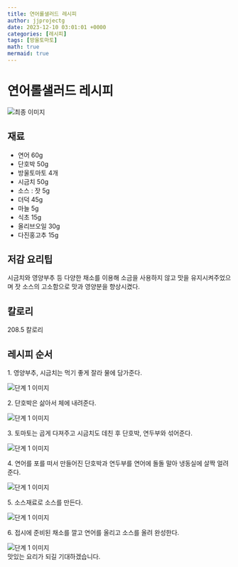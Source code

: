 ```yaml
---
title: 연어롤샐러드 레시피
author: jjprojectg
date: 2023-12-10 03:01:01 +0000
categories: [레시피]
tags: [방울토마토]
math: true
mermaid: true
---
```

<meta name="og:type" content="website"/>
<meta charset="UTF-8"/>
<div class="header">
  <h1>연어롤샐러드 레시피</h1>
</div>

<div class="container my-4">
  <div class="row">
    <div class="col-12 col-md-6">
      <div class="recipe-image">
        <img src="http://www.foodsafetykorea.go.kr/uploadimg/cook/10_00315_2.png" class="step-image" alt="최종 이미지"/>
      </div>
    </div>
    <div class="col-12 col-md-6">
      <div class="ingredients">
        <h2>재료</h2>
        <ul class="card">
          <li> 연어 60g </li>
          <li>  단호박 50g </li>
          <li>  방울토마토 4개 </li>
          <li>  시금치 50g </li>
          <li> 소스 : 잣 5g </li>
          <li>  더덕 45g </li>
          <li>  마늘 5g </li>
          <li>  식초 15g </li>
          <li>  올리브오일 30g </li>
          <li>  다진홍고추 15g </li>
</ul>
      </div>
    </div>
    <div class="col-12 col-md-6">
      <div class="ingredients">
        <h2>저감 요리팁</h2>
        <div class="card"> 
          <p>
            시금치와 영양부추 등 다양한 채소를 이용해 소금을 사용하지 않고 맛을 유지시켜주었으며
잣 소스의 고소함으로 맛과 영양분을 향상시켰다.
          </p>
        </div>
      </div>
      <div class="ingredients">
        <h2>칼로리</h2>
        <div class="card"> 
          <p>
            208.5 칼로리
          </p>
        </div>
      </div>
    </div>
  </div>

  <h2 class="my-4">레시피 순서</h2>
  <div class="card recipe-card">
    <div class="card-body recipe-step">
      <p class="card-text step-description">1. 영양부추, 시금치는 먹기 좋게 잘라 물에
담가준다.</p>
      <img src="http://www.foodsafetykorea.go.kr/uploadimg/cook/20_00315_01.png" alt="단계 1 이미지" class="step-image"/>
    </div>
  </div>
  <div class="card recipe-card">
    <div class="card-body recipe-step">
      <p class="card-text step-description">2. 단호박은 삶아서 체에 내려준다.</p>
      <img src="http://www.foodsafetykorea.go.kr/uploadimg/cook/20_00315_02.png" alt="단계 1 이미지" class="step-image"/>
    </div>
  </div>
  <div class="card recipe-card">
    <div class="card-body recipe-step">
      <p class="card-text step-description">3. 토마토는 곱게 다져주고 시금치도 데친 후
단호박, 연두부와 섞어준다.</p>
      <img src="http://www.foodsafetykorea.go.kr/uploadimg/cook/20_00315_03.png" alt="단계 1 이미지" class="step-image"/>
    </div>
  </div>
  <div class="card recipe-card">
    <div class="card-body recipe-step">
      <p class="card-text step-description">4. 연어를 포를 떠서 만들어진 단호박과 연두부를
연어에 돌돌 말아 냉동실에 살짝 얼려준다.</p>
      <img src="http://www.foodsafetykorea.go.kr/uploadimg/cook/20_00315_04.png" alt="단계 1 이미지" class="step-image"/>
    </div>
  </div>
  <div class="card recipe-card">
    <div class="card-body recipe-step">
      <p class="card-text step-description">5. 소스재료로 소스를 만든다.</p>
      <img src="http://www.foodsafetykorea.go.kr/uploadimg/cook/20_00315_05.png" alt="단계 1 이미지" class="step-image"/>
    </div>
  </div>
  <div class="card recipe-card">
    <div class="card-body recipe-step">
      <p class="card-text step-description">6. 접시에 준비된 채소를 깔고 연어를 올리고
소스를 올려 완성한다.</p>
      <img src="http://www.foodsafetykorea.go.kr/uploadimg/cook/20_00315_06.png" alt="단계 1 이미지" class="step-image"/>
    </div>
  </div>

</div>
맛있는 요리가 되길 기대하겠습니다.
